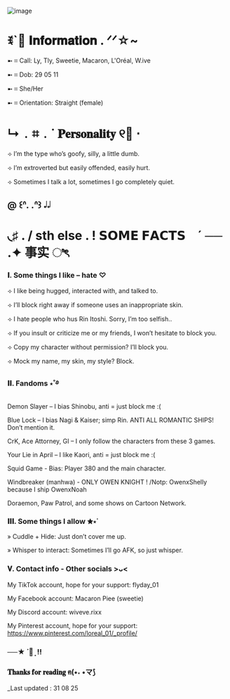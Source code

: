 ![image](https://www.pinterest.com/pin/461056080623414084/)

# ꉂ`🍥 𝐈𝐧𝐟𝐨𝐫𝐦𝐚𝐭𝐢𝐨𝐧 . ᐟᐟ☆~  

  ➼ ⌗ Call: Ly, Tly, Sweetie, Macaron, L'Oréal, W.ive

  ➼ ⌗ Dob: 29 05 11

  ➼ ⌗ She/Her

  ➼ ⌗ Orientation: Straight (female)


#  ↳﹒⌗﹒˙ 𝐏𝐞𝐫𝐬𝐨𝐧𝐚𝐥𝐢𝐭𝐲 ୧🍮 ⋅

⟢ I’m the type who’s goofy, silly, a little dumb.

⟢ I’m extroverted but easily offended, easily hurt.

⟢ Sometimes I talk a lot, sometimes I go completely quiet.

##                                @ ꒰ᐢ. .ᐢ꒱       𝆺𝅥𝆹𝅥
#         ◟♯ . / sth else . ! 𝗦𝗢𝗠𝗘 𝗙𝗔𝗖𝗧𝗦 ⠀´ ── .✦   事实 ಿৎ  
###      𝐈. Some things I like – hate ♡
⟢ I like being hugged, interacted with, and talked to.

⟢ I’ll block right away if someone uses an inappropriate skin.

⟢ I hate people who hus Rin Itoshi. Sorry, I’m too selfish..

⟢ If you insult or criticize me or my friends, I won’t hesitate to block you.

⟢ Copy my character without permission? I’ll block you.

⟢ Mock my name, my skin, my style? Block.

###      𝐈𝐈. Fandoms ⋆˚࿔
  Demon Slayer – I bias Shinobu, anti = just block me :(

  Blue Lock – I bias Nagi & Kaiser; simp Rin. ANTI ALL ROMANTIC SHIPS! Don’t mention it.

  CrK, Ace Attorney, GI – I only follow the characters from these 3 games.

  Your Lie in April – I like Kaori, anti = just block me :(

  Squid Game - Bias: Player 380 and the main character.

  Windbreaker (manhwa) - ONLY OWEN KNIGHT ! /Notp: OwenxShelly because I ship OwenxNoah

  Doraemon, Paw Patrol, and some shows on Cartoon Network.

###      𝐈𝐈𝐈. Some things I allow ✮⋆˙
   » Cuddle + Hide: Just don’t cover me up.

   » Whisper to interact: Sometimes I’ll go AFK, so just whisper.

###      𝐕. Contact info - Other socials >ᴗ<
My TikTok account, hope for your support: flyday_01

My Facebook account: Macaron Piee (sweetie)

My Discord account: wiveve.rixx

My Pinterest account, hope for your support: https://www.pinterest.com/loreal_01/_profile/

### ──★ ˙🍥 ̟ !!
### 𝐓𝐡𝐚𝐧𝐤𝐬 𝐟𝐨𝐫 𝐫𝐞𝐚𝐝𝐢𝐧𝐠  ฅ(•˕ •マ⟆
_Last updated : 31 08 25

